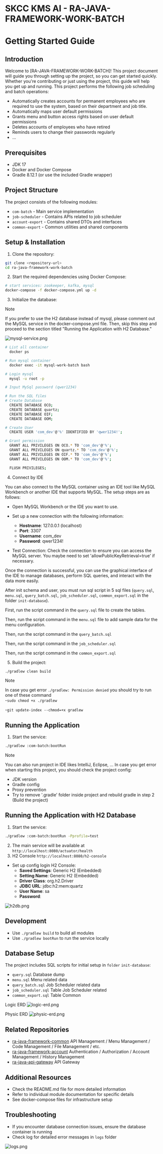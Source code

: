 # SKCC KMS AI - RA-JAVA-FRAMEWORK-WORK-BATCH

# Getting Started Guide
## Introduction

Welcome to [RA-JAVA-FRAMEWORK-WORK-BATCH]!
This project document will guide you through setting up the project, so you can get started quickly. Whether you're contributing or just using the project, this guide will help you get up and running.
This project performs the following job scheduling and batch operations:
- Automatically creates accounts for permanent employees who are required to use the system, based on their department and job title.
- Automatically maps user default permissions
- Grants menu and button access rights based on user default permissions
- Deletes accounts of employees who have retired
- Reminds users to change their passwords regularly 
- ...

## Prerequisites

- JDK 17
- Docker and Docker Compose
- Gradle 8.12.1 (or use the included Gradle wrapper)

## Project Structure

The project consists of the following modules:

- `com-batch` - Main service implementation
- `job-scheduler` - Contains APIs related to job scheduler 
- `account-export` - Contains shared DTOs and interfaces
- `common-export` - Common utilities and shared components

## Setup & Installation

1. Clone the repository:

```bash
git clone <repository-url>
cd ra-java-framework-work-batch
```

2. Start the required dependencies using Docker Compose:

```bash
# start services: zookeeper, kafka, mysql
docker-compose -f docker-compose.yml up -d
```

3. Initialize the database:

> [!NOTE]
>
> If you prefer to use the H2 database instead of mysql, please comment out the MySQL service in the docker-compose.yml file. 
> Then, skip this step and proceed to the section titled "Running the Application with H2 Database."

![mysql-service.png](docs/imgs/mysql-service.png)

```bash
# List all container
  docker ps

# Run mysql container
  docker exec -it mysql-work-batch bash

# Login mysql
  mysql -u root -p

# Input MySql password (qwer1234)

# Run the SQL files
# Create Database
  CREATE DATABASE OCO;
  CREATE DATABASE quartz;
  CREATE DATABASE OIF;
  CREATE DATABASE OOM;

# Create User
  CREATE USER 'com_dev'@'%' IDENTIFIED BY 'qwer1234!';

# Grant permission
  GRANT ALL PRIVILEGES ON OCO.* TO 'com_dev'@'%';  
  GRANT ALL PRIVILEGES ON quartz.* TO 'com_dev'@'%';
  GRANT ALL PRIVILEGES ON OIF.* TO 'com_dev'@'%';
  GRANT ALL PRIVILEGES ON OOM.* TO 'com_dev'@'%';

  FLUSH PRIVILEGES;
```

4. Connect by IDE

You can also connect to the MySQL container using an IDE tool like MySQL Workbench or another IDE that supports MySQL.
The setup steps are as follows:

- Open MySQL Workbench or the IDE you want to use.
- Set up a new connection with the following information:
    - **Hostname**: 127.0.0.1 (localhost)
    - **Port**: 3307
    - **Username**: com_dev
    - **Password**: qwer1234!


- Test Connection: Check the connection to ensure you can access the MySQL server.
  You maybe need to set 'allowPublicKeyRetrieval=true' if necessary.

Once the connection is successful, you can use the graphical interface of the IDE to manage databases, perform SQL
queries, and interact with the data more easily.

After init schema and user, you must run sql script in 5 sql files (`query.sql`, `menu.sql`, `query_batch.sql`, `job_scheduler.sql`, `common_export.sql` in the folder `init-database`).

First, run the script command in the `query.sql` file to create the tables.

Then, run the script command in the `menu.sql` file to add sample data for the menu configuration.

Then, run the script command in the `query_batch.sql`

Then, run the script command in the `job_scheduler.sql`

Then, run the script command in the `common_export.sql`

5. Build the project:

```bash
./gradlew clean build
```

> [!NOTE]
>
> In case you get error `./gradlew: Permission denied` you should try to run one of these command  
>    -``sudo chmod +x ./gradlew``
>
>    -``git update-index --chmod=+x gradlew``

## Running the Application

1. Start the service:

```bash
./gradlew :com-batch:bootRun
```

> [!NOTE]
>
> You can also run project in IDE likes IntelliJ, Eclipse, ...
> In case you get error when starting this project, you should check the project config:
> - JDK version
> - Gradle config
> - Proxy prevention
> - Try to remove '.gradle' folder inside project and rebuild gradle in step 2 (Build the project)

## Running the Application with H2 Database

1. Start the service:

```bash
./gradlew :com-batch:bootRun -Pprofile=test
```

2. The main service will be available at `http://localhost:8080/actuator/health`
3. H2 Console `http://localhost:8080/h2-console`
- Set up config login H2 Console:
    - **Saved Settings**: Generic H2 (Embedded)
    - **Setting Name**: Generic H2 (Embedded)
    - **Driver Class**: org.h2.Driver
    - **JDBC URL**: jdbc:h2:mem:quartz
    - **User Name**: sa
    - **Password**:

![h2db.png](docs/imgs/h2db.png)

## Development

- Use `./gradlew build` to build all modules
- Use `./gradlew bootRun` to run the service locally

## Database Setup

The project includes SQL scripts for initial setup in `folder` `init-database`:

- `query.sql` Database dump
- `menu.sql` Menu related data
- `query_batch.sql` Job Scheduler related data
- `job_scheduler.sql` Table Job Scheduler related
- `common_export.sql` Table Common

Logic ERD
![logic-erd.png](docs/imgs/logic-erd.png)

Physic ERD
![physic-erd.png](docs/imgs/physic-erd.png)

## Related Repositories

- [ra-java-framework-common](https://github.com/skccmygit/ra-java-framework-common) API Management / Menu Management / Code Management / File Management / etc.
- [ra-java-framework-account](https://github.com/skccmygit/ra-java-framework-account) Authentication / Authorization / Account Management / History Management
- [ra-java-api-gateway](https://github.com/skccmygit/ra-java-api-gateway) API Gateway

## Additional Resources

- Check the README.md file for more detailed information
- Refer to individual module documentation for specific details
- See docker-compose files for infrastructure setup

## Troubleshooting

- If you encounter database connection issues, ensure the database container is running
- Check log for detailed error messages in `logs` folder

![logs.png](docs/imgs/log.png)